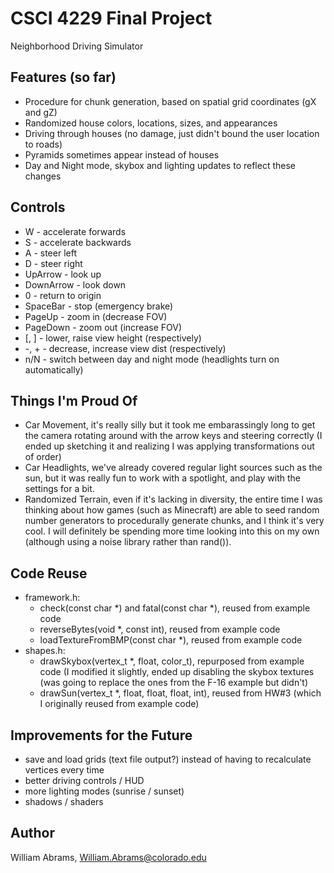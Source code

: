 # CSCI 4229 Final Project

Neighborhood Driving Simulator

## Features (so far)
  * Procedure for chunk generation, based on spatial grid coordinates (gX and gZ)
  * Randomized house colors, locations, sizes, and appearances
  * Driving through houses (no damage, just didn't bound the user location to roads)
  * Pyramids sometimes appear instead of houses
  * Day and Night mode, skybox and lighting updates to reflect these changes

## Controls
  * W - accelerate forwards
  * S - accelerate backwards
  * A - steer left
  * D - steer right
  * UpArrow - look up
  * DownArrow - look down
  * 0 - return to origin
  * SpaceBar - stop (emergency brake)
  * PageUp - zoom in (decrease FOV)
  * PageDown - zoom out (increase FOV)
  * [, ] - lower, raise view height (respectively)
  * -, + - decrease, increase view dist (respectively)
  * n/N - switch between day and night mode (headlights turn on automatically)

## Things I'm Proud Of
 * Car Movement, it's really silly but it took me embarassingly long to get the camera rotating around with the arrow keys and steering correctly (I ended up sketching it and realizing I was applying transformations out of order)
 * Car Headlights, we've already covered regular light sources such as the sun, but it was really fun to work with a spotlight, and play with the settings for a bit.
 * Randomized Terrain, even if it's lacking in diversity, the entire time I was thinking about how games (such as Minecraft) are able to seed random number generators to procedurally generate chunks, and I think it's very cool. I will definitely be spending more time looking into this on my own (although using a noise library rather than rand()).

## Code Reuse
 * framework.h:
   * check(const char *) and fatal(const char *), reused from example code
   * reverseBytes(void *, const int), reused from example code
   * loadTextureFromBMP(const char *), reused from example code
 * shapes.h:
   * drawSkybox(vertex_t *, float, color_t), repurposed from example code (I modified it slightly, ended up disabling the skybox textures (was going to replace the ones from the F-16 example but didn't)
   * drawSun(vertex_t *, float, float, float, int), reused from HW#3 (which I originally reused from example code)

## Improvements for the Future
 * save and load grids (text file output?) instead of having to recalculate vertices every time
 * better driving controls / HUD
 * more lighting modes (sunrise / sunset)
 * shadows / shaders

## Author

William Abrams, William.Abrams@colorado.edu

